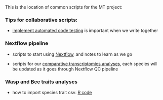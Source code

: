 This is the location of common scripts for the MT project:

### Tips for collaborative scripts:
- [implement automated code testing](https://github.com/EmelineFavreau/MajorTransitionScripts/blob/master/Learning-about-unit-testing.md) is important when we write together

### Nextflow pipeline
- scripts to start using [Nextflow](https://github.com/EmelineFavreau/MajorTransitionScripts/tree/master/nextflow-start), and notes to learn as we go

- scripts for our [comparative transcriptomics analyses](https://github.com/EmelineFavreau/MajorTransitionScripts/tree/master/comparative-transcriptomics), each species will be updated as it goes through Nextflow QC pipeline

### Wasp and Bee traits analyses
- how to import species trait csv: [R code](https://github.com/EmelineFavreau/MajorTransitionScripts/blob/master/2019-11-20-traits-phylogeny-test.Rmd)
